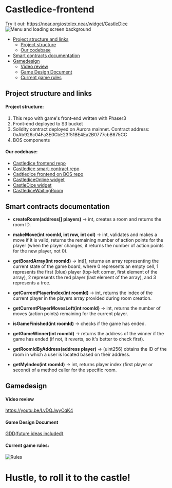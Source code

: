 # Castledice-frontend
Try it out: https://near.org/ostolex.near/widget/CastleDice
![Menu and loading screen background](https://github.com/OSTOLEX-Technologies/Castledice-frontend/assets/63261287/0911730f-4a9d-4f21-a970-4a7155f9de99)

- [Project structure and links](#project-structure-and-links)
  - [Project structure](#project-structure)
  - [Our codebase](#our-codebase)
- [Smart contracts documentation](#smart-contracts-documentation)
- [Gamedesign](#gamedesign)
  - [Video review](#video-review)
  - [Game Design Document](#game-design-document)
  - [Current game rules](#current-game-rules)

## Project structure and links
#### Project structure:
1. This repo with game's front-end written with Phaser3
2. Front-end deployed to S3 bucket
3. Solidity contract deployed on Aurora mainnet. Contract address: 0xAb926c04Fa3E0CbE23f51BE4Ea2B0777cbB675CC
4. BOS components

#### Our codebase:
- [Castledice frontend repo](https://github.com/OSTOLEX-Technologies/Castledice-frontend)
- [Castledice smart-contract repo](https://github.com/OSTOLEX-Technologies/Castledice-smart-contract)
- [Cadtledice frontend on BOS repo](https://github.com/OSTOLEX-Technologies/Castledice-BOS-frontend)
- [CastlediceOnline widget](https://near.org/near/widget/ComponentDetailsPage?src=ostolex.near/widget/CastlediceOnline&tab=source)
- [CastleDice widget](https://near.org/near/widget/ComponentDetailsPage?src=ostolex.near/widget/CastleDice&tab=source)
- [CastlediceWaitingRoom](https://near.org/near/widget/ComponentDetailsPage?src=ostolex.near/widget/CastlediceWaitingRoom&tab=source)

## Smart contracts documentation
- **createRoom(address[] players)** -> int, creates a room and returns the room ID.

- **makeMove(int roomId, int row, int col)** -> int, validates and makes a move if it is valid, returns the remaining number of action points for the player (when the player changes, it returns the number of action points for the new player, not 0).

- **getBoardArray(int roomId)** -> int[], returns an array representing the current state of the game board, where 0 represents an empty cell, 1 represents the first (blue) player (top-left corner, first element of the array), 2 represents the red player (last element of the array), and 3 represents a tree.

- **getCurrentPlayerIndex(int roomId)** -> int, returns the index of the current player in the players array provided during room creation.

- **getCurrentPlayerMovesLeft(int roomId)** -> int, returns the number of moves (action points) remaining for the current player.

- **isGameFinished(int roomId)** -> checks if the game has ended.

- **getGameWinner(int roomId)** -> returns the address of the winner if the game has ended (if not, it reverts, so it's better to check first).

- **getRoomIdByAddress(address player)** -> (uint256) obtains the ID of the room in which a user is located based on their address.

- **getMyIndex(int roomId)** -> int, returns player index (first player or second) of a method caller for the specific room. 

## Gamedesign
#### Video review
https://youtu.be/LvDQJwyCqK4
#### Game Design Document 
[GDD(future ideas included)](https://docs.google.com/document/d/11eUU29k8fY7RZMhJjf4DnZyn3PVrBj_iQnW219KFsPc/edit?usp=sharing)
#### Current game rules:


![Rules](https://github.com/OSTOLEX-Technologies/Castledice-frontend/assets/63261287/0fdfa4f4-0a9f-4233-89b5-2afc9850b444)

# Hustle, to roll it to the castle! 

